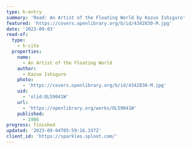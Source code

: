 ```yaml
---
type: h-entry
summary: 'Read: An Artist of the Floating World by Kazuo Ishiguro'
featured: 'https://covers.openlibrary.org/b/id/4342830-M.jpg'
date: '2023-09-03'
read-of:
  type:
    - h-cite
  properties:
    name:
      - An Artist of the Floating World
    author:
      - Kazuo Ishiguro
    photo:
      - 'https://covers.openlibrary.org/b/id/4342830-M.jpg'
    uid:
      - 'olid:OL59041W'
    url:
      - 'https://openlibrary.org/works/OL59041W'
    published:
      - 1986
progress: finished
updated: '2023-09-04T05:59:16.337Z'
client_id: 'https://sparkles.sploot.com/'
---
```


